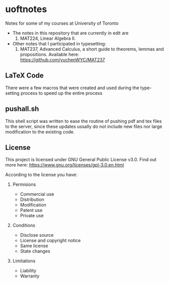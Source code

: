 # uoftnotes
Notes for some of my courses at University of Toronto
* The notes in this repository that are currently in edit are
   1. MAT224, Linear Algebra II.
* Other notes that I participated in typesetting:
   1. MAT237, Advanced Calculus, a short guide to theorems, lemmas and propositions. Available here:  https://github.com/yuchenWYC/MAT237
   

## LaTeX Code
There were a few macros that were created and used during the type-setting process to speed up the entire process

## pushall.sh
This shell script was written to ease the routine of pushing pdf and tex files to the server, since these updates ussally do not include new files nor large modification to the existing code.

## License
This project is licensed under GNU General Public License v3.0. Find out more here: <https://www.gnu.org/licenses/gpl-3.0.en.html>

According to the license you have:
1. Permisions
    * Commercial use
    * Distribution
    * Modification
    * Patent use
    * Private use
    
2. Conditions
    * Disclose source
    * License and copyright notice
    * Same license
    * State changes
    
3. Limitations
    * Liability
    * Warranty

